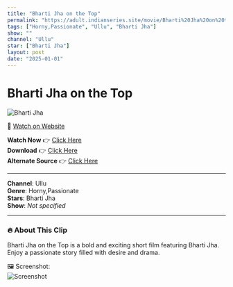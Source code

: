 ```yaml
---
title: "Bharti Jha on the Top"
permalink: "https://adult.indianseries.site/movie/Bharti%20Jha%20on%20the%20Top"
tags: ["Horny,Passionate", "Ullu", "Bharti Jha"]
show: ""
channel: "Ullu"
star: ["Bharti Jha"]
layout: post
date: "2025-01-01"
---
```


# Bharti Jha on the Top

![Bharti Jha](https://shorts.desisins.com/wp-content/uploads/2024/01/Bharti-Jha-On-Top-DesiSins.com_.jpg)

🔗 [Watch on Website](https://adult.indianseries.site/movie/Bharti%20Jha%20on%20the%20Top)

**Watch Now** 👉 [Click Here](https://adult.indianseries.site/movie/Bharti%20Jha%20on%20the%20Top)  
**Download** 👉 [Click Here](https://adult.indianseries.site/movie/Bharti%20Jha%20on%20the%20Top)  
**Alternate Source** 👉 [Click Here](https://adult.indianseries.site/movie/Bharti%20Jha%20on%20the%20Top)

---

**Channel**: Ullu  
**Genre**: Horny,Passionate  
**Stars**: Bharti Jha  
**Show**: *Not specified*

---

### 🔥 About This Clip

Bharti Jha on the Top is a bold and exciting short film featuring Bharti Jha. Enjoy a passionate story filled with desire and drama.
 
🖼️ Screenshot:  
![Screenshot](https://shorts.desisins.com/wp-content/uploads/2024/01/Bharti-Jha-On-Top-DesiSins.com_.jpg)
